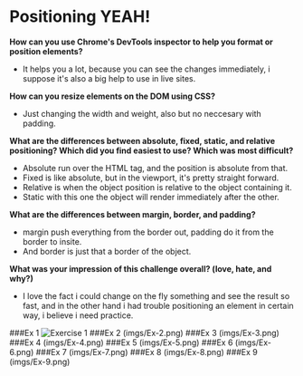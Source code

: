 # Positioning YEAH!

**How can you use Chrome's DevTools inspector to help you format or position elements?**
- It helps you a lot, because you can see the changes immediately, i suppose it's also a big help to use in live sites.

**How can you resize elements on the DOM using CSS?**
- Just changing the width and weight, also but no neccesary with padding.

**What are the differences between absolute, fixed, static, and relative positioning? Which did you find easiest to use? Which was most difficult?**
- Absolute run over the HTML tag, and the position is absolute from that.
- Fixed is like absolute, but in the viewport, it's pretty straight forward.
- Relative is when the object position is relative to the object containing it.
- Static with this one the object will render immediately after the other.

**What are the differences between margin, border, and padding?**
- margin push everything from the border out, padding do it from the border to insite.
-  And border is just that a border of the object.

**What was your impression of this challenge overall? (love, hate, and why?)**
- I love the fact i could change on the fly something and see the result so fast, and in the other hand i had trouble positioning an element in certain way, i believe i need practice.

###Ex 1
![Exercise 1](imgs/Ex-1.png)
###Ex 2
(imgs/Ex-2.png)
###Ex 3
(imgs/Ex-3.png)
###Ex 4
(imgs/Ex-4.png)
###Ex 5
(imgs/Ex-5.png)
###Ex 6
(imgs/Ex-6.png)
###Ex 7
(imgs/Ex-7.png)
###Ex 8
(imgs/Ex-8.png)
###Ex 9
(imgs/Ex-9.png)